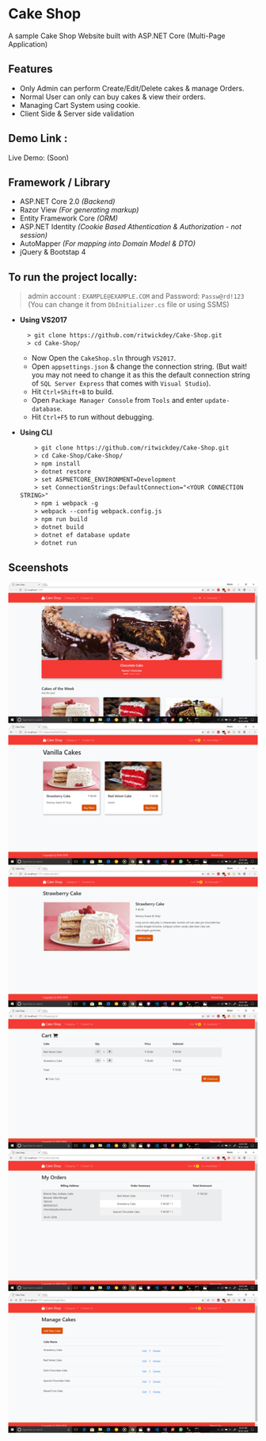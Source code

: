 # Cake Shop

A sample Cake Shop Website built with ASP.NET Core (Multi-Page Application)

## Features 
- Only Admin can perform Create/Edit/Delete cakes & manage Orders.
- Normal User can only can buy cakes & view their orders.
- Managing Cart System using cookie.
- Client Side & Server side validation

## Demo Link :
 Live Demo: (Soon)

## Framework / Library 
- ASP.NET Core 2.0 *(Backend)*
- Razor View *(For generating markup)*
- Entity Framework Core *(ORM)*
- ASP.NET Identity *(Cookie Based Athentication & Authorization - not session)*
- AutoMapper *(For mapping into Domain Model & DTO)*
- jQuery & Bootstap 4

## To run the project locally:
   > admin account : `EXAMPLE@EXAMPLE.COM` and Password: `Passw@rd!123` (You can change it from `DbInitializer.cs` file or using SSMS)

- **Using VS2017**
     ``` 
       > git clone https://github.com/ritwickdey/Cake-Shop.git
       > cd Cake-Shop/
    ```
    - Now Open the `CakeShop.sln` through `VS2017`.
    - Open `appsettings.json` & change the connection string. (But wait! you may not need to change it as this the default connection string of `SQL Server Express` that comes with `Visual Studio`).
    - Hit `Ctrl+Shift+B` to build.
    - Open `Package Manager Console` from `Tools` and enter `update-database`.
    - Hit `Ctrl+F5` to run without debugging.

- **Using CLI**
    ```
        > git clone https://github.com/ritwickdey/Cake-Shop.git
        > cd Cake-Shop/Cake-Shop/
        > npm install
        > dotnet restore
        > set ASPNETCORE_ENVIRONMENT=Development
        > set ConnectionStrings:DefaultConnection="<YOUR CONNECTION STRING>"
        > npm i webpack -g
        > webpack --config webpack.config.js
        > npm run build
        > dotnet build 
        > dotnet ef database update
        > dotnet run 
    ```

## Sceenshots
![screenshot1](./images/screenshot1.png)
![screenshot2](./images/screenshot2.png)
![screenshot3](./images/screenshot3.png)
![screenshot4](./images/screenshot4.png)
![screenshot5](./images/screenshot5.png)
![screenshot6](./images/screenshot6.png)
